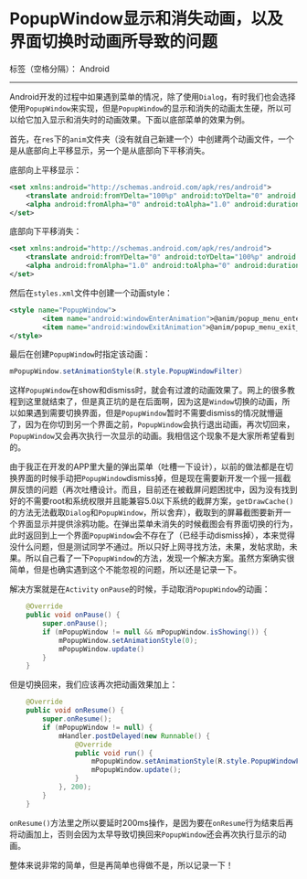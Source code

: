 ﻿# PopupWindow显示和消失动画，以及界面切换时动画所导致的问题

标签（空格分隔）： Android

---

Android开发的过程中如果遇到菜单的情况，除了使用`Dialog`，有时我们也会选择使用`PopupWindow`来实现，但是`PopupWindow`的显示和消失的动画太生硬，所以可以给它加入显示和消失时的动画效果。下面以底部菜单的效果为例。

首先，在`res`下的`anim`文件夹（没有就自己新建一个）中创建两个动画文件，一个是从底部向上平移显示，另一个是从底部向下平移消失。

底部向上平移显示：
```xml
<set xmlns:android="http://schemas.android.com/apk/res/android">
    <translate android:fromYDelta="100%p" android:toYDelta="0" android:duration="500"/>
    <alpha android:fromAlpha="0" android:toAlpha="1.0" android:duration="500"/>
</set>
```

底部向下平移消失：
```xml
<set xmlns:android="http://schemas.android.com/apk/res/android">
    <translate android:fromYDelta="0" android:toYDelta="100%p" android:duration="500"/>
    <alpha android:fromAlpha="1.0" android:toAlpha="0" android:duration="500"/>
</set>
```

然后在`styles.xml`文件中创建一个动画style：
```xml
<style name="PopupWindow">
        <item name="android:windowEnterAnimation">@anim/popup_menu_enter_from_bottom</item>
        <item name="android:windowExitAnimation">@anim/popup_menu_exit_to_bottom</item>
</style>
```

最后在创建`PopupWindow`时指定该动画：
```java
mPopupWindow.setAnimationStyle(R.style.PopupWindowFilter)
```

这样`PopupWindow`在show和dismiss时，就会有过渡的动画效果了。网上的很多教程到这里就结束了，但是真正坑的是在后面啊，因为这是`Window`切换的动画，所以如果遇到需要切换界面，但是`PopupWindow`暂时不需要dismiss的情况就懵逼了，因为在你切到另一个界面之前，`PopupWindow`会执行退出动画，再次切回来，`PopupWindow`又会再次执行一次显示的动画。我相信这个现象不是大家所希望看到的。

由于我正在开发的APP里大量的弹出菜单（吐槽一下设计），以前的做法都是在切换界面的时候手动把`PopupWindow`dismiss掉，但是现在需要新开发一个摇一摇截屏反馈的问题（再次吐槽设计。而且，目前还在被截屏问题困扰中，因为没有找到好的不需要root和系统权限并且能兼容5.0以下系统的截屏方案，`getDrawCache()`的方法无法截取`Dialog`和`PopupWindow`，所以舍弃），截取到的屏幕截图要新开一个界面显示并提供涂鸦功能。在弹出菜单未消失的时候截图会有界面切换的行为，此时返回到上一个界面`PopupWindow`会不存在了（已经手动dismiss掉），本来觉得没什么问题，但是测试同学不通过。所以只好上网寻找方法，未果，发帖求助，未果。所以自己看了一下`PopupWindow`的方法，发现一个解决方案。虽然方案确实很简单，但是也确实遇到这个不能忽视的问题，所以还是记录一下。

解决方案就是在`Activity` `onPause`的时候，手动取消`PopupWindow`的动画：
```java
    @Override
    public void onPause() {
        super.onPause();
        if (mPopupWindow != null && mPopupWindow.isShowing()) {
            mPopupWindow.setAnimationStyle(0);
            mPopupWindow.update()
        }
    }
```

但是切换回来，我们应该再次把动画效果加上：
```java
    @Override
    public void onResume() {
        super.onResume();
        if (mPopupWindow != null) {
            mHandler.postDelayed(new Runnable() {
                @Override
                public void run() {
                    mPopupWindow.setAnimationStyle(R.style.PopupWindowFilter);
                    mPopupWindow.update();
                }
            }, 200);
        }
    }
```
`onResume()`方法里之所以要延时200ms操作，是因为要在`onResume`行为结束后再将动画加上，否则会因为太早导致切换回来`PopupWindow`还会再次执行显示的动画。

整体来说非常的简单，但是再简单也得做不是，所以记录一下！


